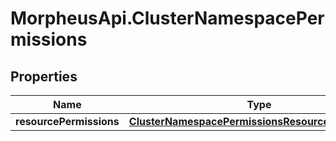 # MorpheusApi.ClusterNamespacePermissions

## Properties

Name | Type | Description | Notes
------------ | ------------- | ------------- | -------------
**resourcePermissions** | [**ClusterNamespacePermissionsResourcePermissions**](ClusterNamespacePermissionsResourcePermissions.md) |  | [optional] 


